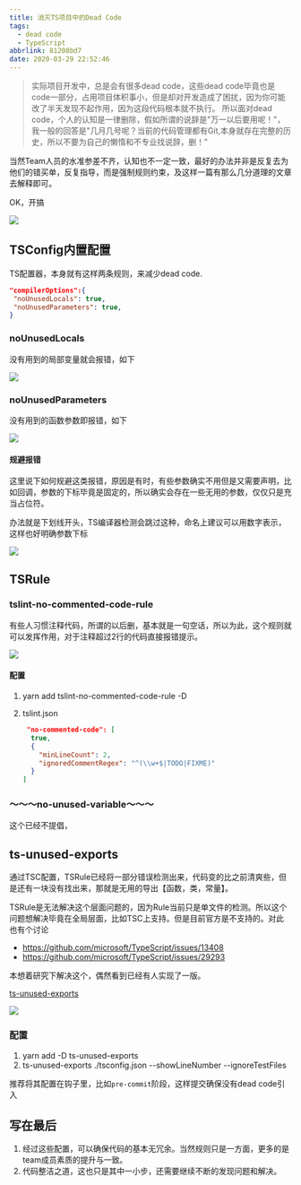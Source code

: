 ```yaml
---
title: 消灭TS项目中的Dead Code
tags:
  - dead code
  - TypeScript
abbrlink: 81208bd7
date: 2020-03-29 22:52:46
---
```

> 实际项目开发中，总是会有很多dead code，这些dead code毕竟也是code一部分，占用项目体积事小，但是却对开发造成了困扰，因为你可能改了半天发现不起作用，因为这段代码根本就不执行。
所以面对dead code，个人的认知是一律删除，假如所谓的说辞是"万一以后要用呢！"，我一般的回答是"几月几号呢？当前的代码管理都有Git,本身就存在完整的历史，所以不要为自己的懒惰和不专业找说辞，删！"

当然Team人员的水准参差不齐，认知也不一定一致，最好的办法并非是反复去为他们的错买单，反复指导，而是强制规则约束，及这样一篇有那么几分道理的文章去解释即可。

OK，开搞


![](https://i.imgur.com/rWPKXiP.png)

## TSConfig内置配置
TS配置器，本身就有这样两条规则，来减少dead code.
```json
"compilerOptions":{
 "noUnusedLocals": true,
 "noUnusedParameters": true,
}
```

### noUnusedLocals
没有用到的局部变量就会报错，如下

![](https://i.imgur.com/IuDMVrf.png)

### noUnusedParameters

没有用到的函数参数即报错，如下

![](https://i.imgur.com/Z6GHChP.png)

#### 规避报错
这里说下如何规避这类报错，原因是有时，有些参数确实不用但是又需要声明，比如回调，参数的下标毕竟是固定的，所以确实会存在一些无用的参数，仅仅只是充当占位符。

办法就是下划线开头，TS编译器检测会跳过这种，命名上建议可以用数字表示，这样也好明确参数下标

![](https://i.imgur.com/q8gMMhU.png)


## TSRule

### tslint-no-commented-code-rule
有些人习惯注释代码，所谓的以后删，基本就是一句空话，所以为此，这个规则就可以发挥作用，对于注释超过2行的代码直接报错提示。

![](https://i.imgur.com/QpzqwUi.png)

#### 配置

1. yarn add tslint-no-commented-code-rule -D
2.  tslint.json
	
	```json
	 "no-commented-code": [
      true,
      {
        "minLineCount": 2,
        "ignoredCommentRegex": "^(\\w+$|TODO|FIXME)"
      }
    ]
	```

### ～～～no-unused-variable～～～
这个已经不提倡，


## ts-unused-exports
通过TSC配置，TSRule已经将一部分错误检测出来，代码变的比之前清爽些，但是还有一块没有找出来，那就是无用的导出【函数，类，常量】。

TSRule是无法解决这个层面问题的，因为Rule当前只是单文件的检测。所以这个问题想解决毕竟在全局层面，比如TSC上支持。但是目前官方是不支持的。对此也有个讨论

- https://github.com/microsoft/TypeScript/issues/13408
- https://github.com/microsoft/TypeScript/issues/29293

本想着研究下解决这个，偶然看到已经有人实现了一版。

[ts-unused-exports](https://github.com/pzavolinsky/ts-unused-exports)

![](https://i.imgur.com/tars59f.png)

### 配置

1. yarn add -D ts-unused-exports
2.  ts-unused-exports ./tsconfig.json --showLineNumber --ignoreTestFiles

推荐将其配置在钩子里，比如`pre-commit`阶段，这样提交确保没有dead code引入


## 写在最后

1. 经过这些配置，可以确保代码的基本无冗余。当然规则只是一方面，更多的是team成员素质的提升与一致。
2. 代码整洁之道，这也只是其中一小步，还需要继续不断的发现问题和解决。



